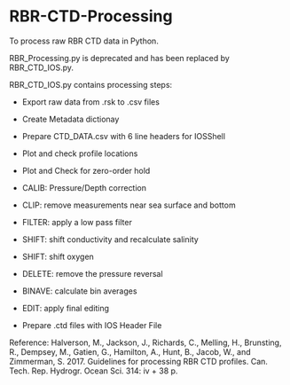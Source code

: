 # RBR-CTD-Processing
To process raw RBR CTD data in Python. 

RBR_Processing.py is deprecated and has been replaced by RBR_CTD_IOS.py.

RBR_CTD_IOS.py contains processing steps:

- Export raw data from .rsk to .csv files

- Create Metadata dictionay

- Prepare CTD_DATA.csv with 6 line headers for IOSShell

- Plot and check profile locations

- Plot and Check for zero-order hold

- CALIB: Pressure/Depth correction

- CLIP: remove measurements near sea surface and bottom

- FILTER: apply a low pass filter

- SHIFT: shift conductivity and recalculate salinity

- SHIFT: shift oxygen

- DELETE: remove the pressure reversal

- BINAVE: calculate bin averages

- EDIT: apply final editing

- Prepare .ctd files with IOS Header File

Reference: Halverson, M., Jackson, J., Richards, C., Melling, H., Brunsting, R., Dempsey, M., Gatien, G., Hamilton, A., Hunt, B., Jacob, W., and Zimmerman, S. 2017. Guidelines for processing RBR CTD profiles. Can. Tech. Rep. Hydrogr. Ocean Sci. 314: iv + 38 p.
